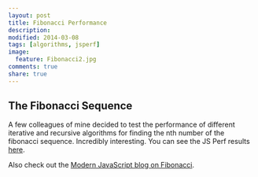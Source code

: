 ```yaml
---
layout: post
title: Fibonacci Performance
description: 
modified: 2014-03-08
tags: [algorithms, jsperf]
image:
  feature: Fibonacci2.jpg
comments: true
share: true
---
```


## The Fibonacci Sequence

A few colleagues of mine decided to test the performance of different iterative and recursive algorithms for finding the nth number of the fibonacci sequence.  Incredibly interesting.  You can see the JS Perf results [here](http://jsperf.com/fib-toy-problem/4).

Also check out the [Modern JavaScript blog on Fibonacci](http://modernjavascript.blogspot.com/2012/10/breaking-it-down-with-algorithms-ii.html).


